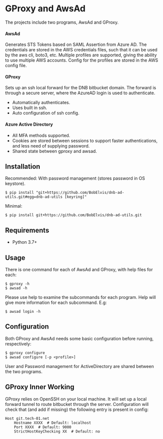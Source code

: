 # GProxy and AwsAd
The projects include two programs, AwsAd and GProxy.

#### AwsAd
Generates STS Tokens based on SAML Assertion from Azure AD.
The credentials are stored in the AWS credentials files, such that it can be used by the aws cli, boto3, etc.
Multiple profiles are supported, giving the ability to use multiple AWS accounts.
Config for the profiles are stored in the AWS config file.

#### GProxy
Sets up an ssh local forward for the DNB bitbucket domain.
The forward is through a secure server, where the AzureAD login is used to authenticate.
* Automatically authenticates.
* Uses built in ssh.
* Auto configuration of ssh config.

#### Azure Active Directory 
* All MFA methods supported.
* Cookies are stored between sessions to support faster authentications, and less need of supplying password.
* Shared state between gproxy and awsad.

## Installation
Recommended: With password management (stores password in OS keystore).

    $ pip install "git+https://github.com/BobElvis/dnb-ad-utils.git#egg=dnb-ad-utils [keyring]"

Minimal:

    $ pip install git+https://github.com/BobElvis/dnb-ad-utils.git

## Requirements
* Python 3.7+

## Usage
There is one command for each of AwsAd and GProxy, with help files for each:
    
    $ gproxy -h
    $ awsad -h
    
Please use help to examine the subcommands for each program. Help will give more information for each subcommand. E.g:

    $ awsad login -h


## Configuration

Both GProxy and AwsAd needs some basic configuration before running, respectively:

    $ gproxy configure
    $ awsad configure [-p <profile>]

User and Password management for ActiveDirectory are shared between the two programs. 

## GProxy Inner Working
GProxy relies on OpenSSH on your local machine.
It will set up a local forward tunnel to route bitbucket through the server.
Configuration will check that (and add if missing) the following entry is present in config:

    Host git.tech-01.net
        Hostname XXXX  # Default: localhost
        Port XXXX  # Default: 9000
        StrictHostKeyChecking XX  # Default: no
